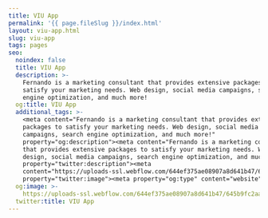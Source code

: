 ```yaml
---
title: VIU App
permalink: '{{ page.fileSlug }}/index.html'
layout: viu-app.html
slug: viu-app
tags: pages
seo:
  noindex: false
  title: VIU App
  description: >-
    Fernando is a marketing consultant that provides extensive packages to
    satisfy your marketing needs. Web design, social media campaigns, search
    engine optimization, and much more!
  og:title: VIU App
  additional_tags: >-
    <meta content="Fernando is a marketing consultant that provides extensive
    packages to satisfy your marketing needs. Web design, social media
    campaigns, search engine optimization, and much more!"
    property="og:description"><meta content="Fernando is a marketing consultant
    that provides extensive packages to satisfy your marketing needs. Web
    design, social media campaigns, search engine optimization, and much more!"
    property="twitter:description"><meta
    content="https://uploads-ssl.webflow.com/644ef375ae08907a8d641b47/645b9fc2aab2f455e496ba9f_IMG_3930.jpg"
    property="twitter:image"><meta property="og:type" content="website">
  og:image: >-
    https://uploads-ssl.webflow.com/644ef375ae08907a8d641b47/645b9fc2aab2f455e496ba9f_IMG_3930.jpg
  twitter:title: VIU App
---
```



